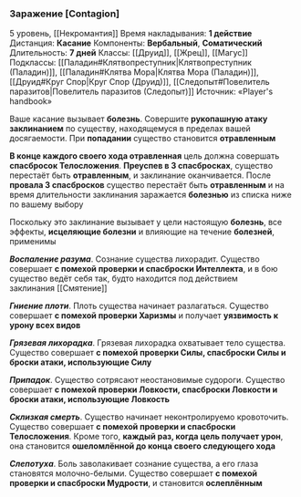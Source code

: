 ### Заражение [Contagion]

5 уровень, [[Некромантия]]
Время накладывания: **1 действие**
Дистанция: **Касание**
Компоненты: **Вербальный**, **Соматический**
Длительность: **7 дней**
Классы: [[Друид]], [[Жрец]], [[Магус]]
Подклассы: [[Паладин#Клятвопреступник|Клятвопреступник (Паладин)]], [[Паладин#Клятва Мора|Клятва Мора (Паладин)]], [[Друид#Круг Спор|Круг Спор (Друид)]], [[Следопыт#Повелитель паразитов|Повелитель паразитов (Следопыт)]]
Источник: «Player's handbook»

Ваше касание вызывает **болезнь**. Совершите **рукопашную атаку заклинанием** по существу, находящемуся в пределах вашей досягаемости. При **попадании** существо становится **отравленным**

**В конце каждого своего хода отравленная** цель должна совершать **спасбросок Телосложения**. **Преуспев в 3 спасбросках**, существо перестаёт быть **отравленным**, и заклинание оканчивается. После **провала 3 спасбросков** существо перестаёт быть **отравленным** и на время длительности заклинания заражается **болезнью** из списка ниже по вашему выбору

Поскольку это заклинание вызывает у цели настоящую **болезнь**, все эффекты, **исцеляющие болезни** и влияющие на течение **болезней**, применимы

**_Воспаление разума_**. Сознание существа лихорадит. Существо совершает **с помехой проверки и спасброски Интеллекта**, и в бою существо ведёт себя так, будто находится под действием заклинания [[Смятение]]

**_Гниение плоти_**. Плоть существа начинает разлагаться. Существо совершает **с помехой проверки Харизмы** и получает **уязвимость к урону всех видов**

**_Грязевая лихорадка_**. Грязевая лихорадка охватывает тело существа. Существо совершает **с помехой проверки Силы, спасброски Силы и броски атаки, использующие Силу**

**_Припадок_**. Существо сотрясают неостановимые судороги. Существо совершает **с помехой проверки Ловкости, спасброски Ловкости и броски атаки, использующие Ловкость**

**_Склизкая смерть_**. Существо начинает неконтролируемо кровоточить. Существо совершает **с помехой проверки и спасброски Телосложения**. Кроме того, **каждый раз, когда цель получает урон**, она становится **ошеломлённой до конца своего следующего хода**

**_Слепотуха_**. Боль заволакивает сознание существа, а его глаза становятся молочно-белыми. Существо совершает **с помехой проверки и спасброски Мудрости**, и становится **ослеплённым**